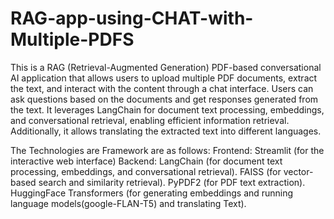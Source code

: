 # RAG-app-using-CHAT-with-Multiple-PDFS
This is a RAG (Retrieval-Augmented Generation) PDF-based conversational AI application that allows users to upload multiple PDF documents, extract the text, and interact with the content through a chat interface. Users can ask questions based on the documents and get responses generated from the text. It leverages LangChain for document text processing, embeddings, and conversational retrieval, enabling efficient information retrieval. Additionally, it allows translating the extracted text into different languages.

The Technologies are Framework are as follows:
Frontend: Streamlit (for the interactive web interface)
Backend:
LangChain (for document text processing, embeddings, and conversational retrieval).
FAISS (for vector-based search and similarity retrieval).
PyPDF2 (for PDF text extraction).
HuggingFace Transformers (for generating embeddings and running language models(google-FLAN-T5) and translating Text).
